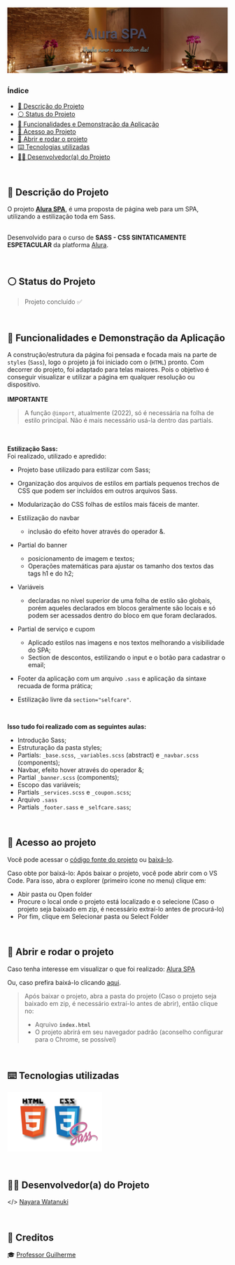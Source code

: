<h1 align="center">
  <img alt="Alura SPA" src="https://raw.githubusercontent.com/nayarawatanuki/sass__alura-spa/main/src/assets/img/readme/Alura-spa__cover.png"/>
</h1>

### Índice

* [:pencil: Descrição do Projeto](#pencil-descrição-do-projeto)
* [:white_circle: Status do Projeto](#white_circle-status-do-projeto)
* [:hammer: Funcionalidades e Demonstração da Aplicação](#hammer-funcionalidades-e-demonstração-da-aplicação)
* [:open_file_folder: Acesso ao Projeto](#open_file_folder-acesso-ao-projeto)
* [:rocket: Abrir e rodar o projeto](#rocket-abrir-e-rodar-o-projeto)
* [:keyboard: Tecnologias utilizadas](#keyboard-tecnologias-utilizadas)
* [:woman_technologist: Desenvolvedor(a) do Projeto](#woman_technologist-desenvolvedora-do-projeto)

</br>

## :pencil: Descrição do Projeto
O projeto **[Alura SPA](https://nayarawatanuki.github.io/sass__alura-spa/)**, é uma proposta de página web para um SPA, utilizando a estilização toda em Sass. 

</br>Desenvolvido para o curso de **SASS - CSS SINTATICAMENTE ESPETACULAR** da platforma [Alura](https://www.alura.com.br/).

</br>

## :white_circle: Status do Projeto
> Projeto concluído :white_check_mark:

</br>

## :hammer: Funcionalidades e Demonstração da Aplicação
A construção/estrutura da página foi pensada e focada mais na parte de `styles` (`Sass`), logo o projeto já foi iniciado com o (`HTML`) pronto. 
Com decorrer do projeto, foi adaptado para telas maiores. Pois o objetivo é conseguir visualizar e utilizar a página em qualquer resolução ou dispositivo.
</br></br>
**IMPORTANTE** </br>
> A função `@import`, atualmente (2022), só é necessária na folha de estilo principal. Não é mais necessário usá-la dentro das partials.

</br></br>
**Estilização Sass:**</br>
Foi realizado, utilizado e apredido: 
- Projeto base utilizado para estilizar com Sass;

- Organização dos arquivos de estilos em partials 
  pequenos trechos de CSS que podem ser incluídos em outros arquivos Sass.
  
- Modularização do CSS
  folhas de estilos mais fáceis de manter.
  
- Estilização do navbar 
  - inclusão do efeito hover através do operador &.
  
- Partial do banner
  - posicionamento de imagem e textos;
  - Operações matemáticas para ajustar os tamanho dos textos das tags h1 e do h2;

- Variáveis 
  - declaradas no nível superior de uma folha de estilo são globais, porém aqueles declarados em blocos geralmente são locais e só podem ser acessados dentro do bloco em que foram declarados.

- Partial de serviço e cupom
  - Aplicado estilos nas imagens e nos textos melhorando a visibilidade do SPA;
  - Section de descontos, estilizando o input e o botão para cadastrar o email;

- Footer da aplicação com um arquivo `.sass` e aplicação da sintaxe recuada de forma prática;

- Estilização livre da `section="selfcare"`.


</br>

**Isso tudo foi realizado com as seguintes aulas:** 
- Introdução Sass;
- Estruturação da pasta styles;
- Partials: `_base.scss`, `_variables.scss` (abstract) e `_navbar.scss` (components);
- Navbar, efeito hover através do operador &;
- Partial `_banner.scss` (components);
- Escopo das variáveis;
- Partials `_services.scss` e `_coupon.scss`;
- Arquivo `.sass`
- Partials `_footer.sass` e `_selfcare.sass`;


</br>

## :open_file_folder: Acesso ao projeto
Você pode acessar o [código fonte do projeto](https://github.com/nayarawatanuki/sass__alura-spa) ou 
[baixá-lo](https://github.com/nayarawatanuki/sass__alura-spa/archive/refs/heads/main.zip).

Caso obte por baixá-lo: 
Após baixar o projeto, você pode abrir com o VS Code. Para isso, abra o explorer (primeiro icone no menu) clique em:
- Abir pasta ou Open folder
- Procure o local onde o projeto está localizado e o selecione (Caso o projeto seja baixado em zip, é necessário extraí-lo antes de procurá-lo)
- Por fim, clique em Selecionar pasta ou Select Folder

</br>

## :rocket: Abrir e rodar o projeto
Caso tenha interesse em visualizar o que foi realizado: [Alura SPA](https://nayarawatanuki.github.io/sass__alura-spa/) 

Ou, caso prefira baixá-lo clicando [aqui](https://github.com/nayarawatanuki/sass__alura-spa/archive/refs/heads/main.zip).

> Após baixar o projeto, abra a pasta do projeto (Caso o projeto seja baixado em zip, é necessário extraí-lo antes de abrir), então clique no:
> - Aqruivo **``index.html``**
> - O projeto abrirá em seu navegador padrão (aconselho configurar para o Chrome, se possível)

</br>

## :keyboard: Tecnologias utilizadas
![HTML + CSS + SASS/SCSS](https://raw.githubusercontent.com/nayarawatanuki/sass__alura-spa/main/src/assets/img/readme/html-css-sass.PNG)</br>

</br>

## :woman_technologist: Desenvolvedor(a) do Projeto
</> [Nayara Watanuki](https://github.com/nayarawatanuki)

</br>

## :star2: Creditos
:mortar_board: [Professor Guilherme](https://github.com/guilhermeonrails)
